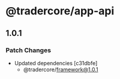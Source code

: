# @tradercore/app-api

## 1.0.1

### Patch Changes

- Updated dependencies [c31dbfe]
  - @tradercore/framework@1.0.1
